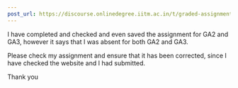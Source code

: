 ```yaml
---
post_url: https://discourse.onlinedegree.iitm.ac.in/t/graded-assignments-dashboard-scores-incorrect-missing/166816/34
---
```

I have completed and checked and even saved the assignment for GA2 and GA3, however it says that I was absent for both GA2 and GA3.

Please check my assignment and ensure that it has been corrected, since I have checked the website and I had submitted.

Thank you